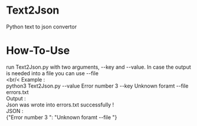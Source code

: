 # Text2Json
Python text to json convertor

# How-To-Use
run Text2Json.py with two arguments, --key and --value. In case the output is needed into a file you can use --file<br/><br/<
Example :<br/> python3 Text2Json.py --value Error number 3 --key Unknown foramt --file errors.txt<br/>
Output : <br/>
Json was wrote into errors.txt successfully !<br/>
JSON :<br/>
{"Error number 3 ": "Unknown foramt --file "}

